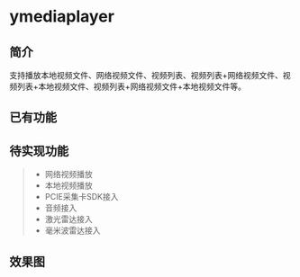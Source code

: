 # ymediaplayer
## 简介
支持播放本地视频文件、网络视频文件、视频列表、视频列表+网络视频文件、视频列表+本地视频文件、视频列表+网络视频文件+本地视频文件等。
## 已有功能
## 待实现功能
>- 网络视频播放
>- 本地视频播放
>- PCIE采集卡SDK接入
>- 音频接入
>- 激光雷达接入
>- 毫米波雷达接入
## 效果图






